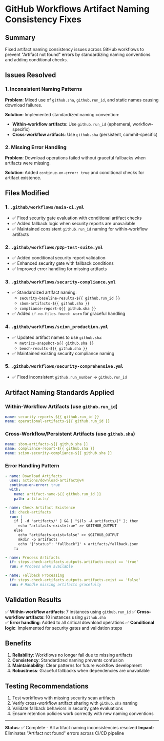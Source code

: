 # GitHub Workflows Artifact Naming Consistency Fixes

## Summary

Fixed artifact naming consistency issues across GitHub workflows to prevent "Artifact not found" errors by standardizing naming conventions and adding conditional checks.

## Issues Resolved

### 1. Inconsistent Naming Patterns
**Problem**: Mixed use of `github.sha`, `github.run_id`, and static names causing download failures.

**Solution**: Implemented standardized naming convention:
- **Within-workflow artifacts**: Use `github.run_id` (ephemeral, workflow-specific)
- **Cross-workflow artifacts**: Use `github.sha` (persistent, commit-specific)

### 2. Missing Error Handling
**Problem**: Download operations failed without graceful fallbacks when artifacts were missing.

**Solution**: Added `continue-on-error: true` and conditional checks for artifact existence.

## Files Modified

### 1. `.github/workflows/main-ci.yml`
- ✅ Fixed security gate evaluation with conditional artifact checks
- ✅ Added fallback logic when security reports are unavailable
- ✅ Maintained consistent `github.run_id` naming for within-workflow artifacts

### 2. `.github/workflows/p2p-test-suite.yml`
- ✅ Added conditional security report validation
- ✅ Enhanced security gate with fallback conditions
- ✅ Improved error handling for missing artifacts

### 3. `.github/workflows/security-compliance.yml`
- ✅ Standardized artifact naming:
  - `security-baseline-results-${{ github.run_id }}`
  - `sbom-artifacts-${{ github.sha }}`
  - `compliance-report-${{ github.sha }}`
- ✅ Added `if-no-files-found: warn` for graceful handling

### 4. `.github/workflows/scion_production.yml`
- ✅ Updated artifact names to use `github.sha`:
  - `metrics-snapshot-${{ github.sha }}`
  - `bench-results-${{ github.sha }}`
- ✅ Maintained existing security compliance naming

### 5. `.github/workflows/security-comprehensive.yml`
- ✅ Fixed inconsistent `github.run_number` → `github.run_id`

## Artifact Naming Standards Applied

### Within-Workflow Artifacts (use `github.run_id`)
```yaml
name: security-reports-${{ github.run_id }}
name: operational-artifacts-${{ github.run_id }}
```

### Cross-Workflow/Persistent Artifacts (use `github.sha`)
```yaml
name: sbom-artifacts-${{ github.sha }}
name: compliance-report-${{ github.sha }}
name: scion-security-compliance-${{ github.sha }}
```

### Error Handling Pattern
```yaml
- name: Download Artifacts
  uses: actions/download-artifact@v4
  continue-on-error: true
  with:
    name: artifact-name-${{ github.run_id }}
    path: artifacts/

- name: Check Artifact Existence
  id: check-artifacts
  run: |
    if [ -d "artifacts/" ] && [ "$(ls -A artifacts/)" ]; then
      echo "artifacts-exist=true" >> $GITHUB_OUTPUT
    else
      echo "artifacts-exist=false" >> $GITHUB_OUTPUT
      mkdir -p artifacts
      echo '{"status": "fallback"}' > artifacts/fallback.json
    fi

- name: Process Artifacts
  if: steps.check-artifacts.outputs.artifacts-exist == 'true'
  run: # Process when available

- name: Fallback Processing
  if: steps.check-artifacts.outputs.artifacts-exist == 'false'
  run: # Handle missing artifacts gracefully
```

## Validation Results

✅ **Within-workflow artifacts**: 7 instances using `github.run_id`
✅ **Cross-workflow artifacts**: 10 instances using `github.sha`  
✅ **Error handling**: Added to all critical download operations
✅ **Conditional logic**: Implemented for security gates and validation steps

## Benefits

1. **Reliability**: Workflows no longer fail due to missing artifacts
2. **Consistency**: Standardized naming prevents confusion
3. **Maintainability**: Clear patterns for future workflow development
4. **Robustness**: Graceful fallbacks when dependencies are unavailable

## Testing Recommendations

1. Test workflows with missing security scan artifacts
2. Verify cross-workflow artifact sharing with `github.sha` naming
3. Validate fallback behaviors in security gate evaluations
4. Ensure retention policies work correctly with new naming conventions

---

**Status**: ✅ Complete - All artifact naming inconsistencies resolved
**Impact**: Eliminates "Artifact not found" errors across CI/CD pipeline